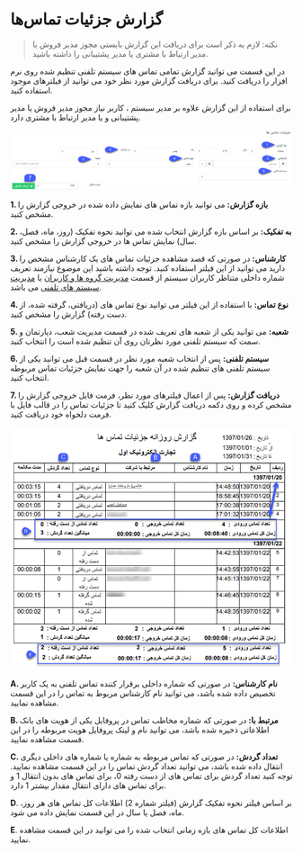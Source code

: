 # گزارش جزئیات تماس‌ها

> نکته: لازم به ذکر است برای دریافت این گزارش بایستی مجوز مدیر فروش یا مدیر ارتباط با مشتری یا مدیر پشتیبانی را داشته باشید.


در این قسمت می توانید گزارش تمامی تماس های سیستم تلفنی  تنظیم شده روی نرم افزار را دریافت کنید. برای دریافت گزارش مورد نظر خود می توانید از فیلترهای موجود استفاده کنید.

برای استفاده از این گزارش علاوه بر مدیر سیستم ، کاربر نیاز  مجوز مدیر فروش یا مدیر پشتیبانی و یا مدیر ارتباط با مشتری دارد.

![](CallsDetails11.png)

**1. بازه گزارش:** می توانید بازه تماس های نمایش داده شده در خروجی گزارش را مشخص کنید.

**2. به تفکیک:** بر اساس بازه گزارش انتخاب شده می توانید نحوه تفکیک (روز، ماه، فصل، سال) نمایش تماس ها در خروجی گزارش را مشخص کنید.

**3. کارشناس:** در صورتی که قصد مشاهده جزئیات تماس های یک کارشناس مشخص را دارید می توانید از این فیلتر استفاده کنید. توجه داشته باشید این موضوع نیازمند تعریف شماره داخلی متناظر کاربران سیستم از قسمت [مدیریت گروه ها و کاربران](https://github.com/1stco/PayamGostarDocs/blob/master/help%202.5.4/Settings/Manage-groups-and-users/Manage-groups-and-users.md) یا [مدیریت سیستم های تلفنی](https://github.com/1stco/PayamGostarDocs/blob/master/help%202.5.4/Basic-Information/Telephone-systems/Telephone-systems.md) می باشد.

**4. نوع تماس:** با استفاده از این فیلتر می توانید نوع تماس های (دریافتی، گرفته شده، از دست رفته) گزارش را مشخص کنید.

**5. شعبه:** می توانید یکی از شعبه های تعریف شده در قسمت مدیریت شعب، دپارتمان و سمت که سیستم تلفنی مورد نظرتان روی آن تنظیم شده است را انتخاب کنید.

**6. سیستم تلفنی:** پس از انتخاب شعبه مورد نظر در قسمت قبل می توانید یکی از سیستم تلفنی های تنظیم شده در آن شعبه را جهت نمایش جزئیات تماس مربوطه انتخاب کنید.

**7. دریافت گزارش:** پس از اعمال فیلترهای مورد نظر، فرمت فایل خروجی گزارش را مشخص کرده و روی دکمه دریافت گزارش کلیک کنید تا جزئیات تماس را در قالب فایل با فرمت دلخواه
خود دریافت کنید.

![](CallsDetails2.png)

**A. نام کارشناس:** در صورتی که شماره داخلی برقرار کننده تماس تلفنی به یک کاربر تخصیص داده شده باشد، می توانید نام کارشناس مربوط به تماس را در این قسمت مشاهده نمایید.

**B. مرتبط با:** در صورتی که شماره مخاطب تماس در پروفایل یکی از هویت های بانک اطلاعاتی ذخیره شده باشد، می توانید نام و لینک پروفایل هویت مربوطه را در این قسمت مشاهده نمایید.

**C. تعداد گردش:** در صورتی که تماس مربوطه به شماره یا شماره های داخلی دیگری انتقال داده شده باشد، می توانید تعداد گردش تماس را در این قسمت مشاهده نمایید. توجه کنید تعداد گردش برای تماس های از دست رفته 0، برای تماس های بدون انتقال 1 و برای تماس های دارای انتقال مقدار بیشتر 1 دارد.

**D**. بر اساس فیلتر نحوه تفکیک گزارش (فیلتر شماره 2) اطلاعات کل تماس های هر روز، ماه، فصل یا سال در این قسمت نمایش داده می شود.

**E**. اطلاعات کل تماس های بازه زمانی انتخاب شده را می توانید در این قسمت مشاهده نمایید.
